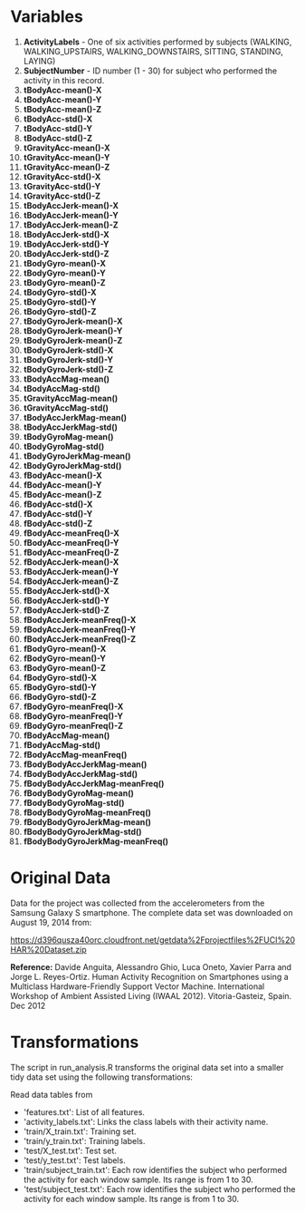 Variables
=========
1. **ActivityLabels** - One of six activities performed by subjects (WALKING, WALKING_UPSTAIRS, WALKING_DOWNSTAIRS, SITTING, STANDING, LAYING)
2. **SubjectNumber** - ID number (1 - 30) for subject who performed the activity in this record.
3. **tBodyAcc-mean()-X**  
4. **tBodyAcc-mean()-Y**  
5. **tBodyAcc-mean()-Z**  
6. **tBodyAcc-std()-X**  
7. **tBodyAcc-std()-Y**  
8. **tBodyAcc-std()-Z**  
9. **tGravityAcc-mean()-X**  
10. **tGravityAcc-mean()-Y**  
11. **tGravityAcc-mean()-Z**  
12. **tGravityAcc-std()-X**  
13. **tGravityAcc-std()-Y**  
14. **tGravityAcc-std()-Z**  
15. **tBodyAccJerk-mean()-X**  
16. **tBodyAccJerk-mean()-Y**  
17. **tBodyAccJerk-mean()-Z**  
18. **tBodyAccJerk-std()-X**  
19. **tBodyAccJerk-std()-Y**  
20. **tBodyAccJerk-std()-Z**  
21. **tBodyGyro-mean()-X**  
22. **tBodyGyro-mean()-Y**  
23. **tBodyGyro-mean()-Z**  
24. **tBodyGyro-std()-X**  
25. **tBodyGyro-std()-Y**  
26. **tBodyGyro-std()-Z**  
27. **tBodyGyroJerk-mean()-X**  
28. **tBodyGyroJerk-mean()-Y**   
29. **tBodyGyroJerk-mean()-Z**  
30. **tBodyGyroJerk-std()-X**  
31. **tBodyGyroJerk-std()-Y**  
32. **tBodyGyroJerk-std()-Z**  
33. **tBodyAccMag-mean()**  
34. **tBodyAccMag-std()**  
35. **tGravityAccMag-mean()**  
36. **tGravityAccMag-std()**  
37. **tBodyAccJerkMag-mean()**  
38. **tBodyAccJerkMag-std()**  
39. **tBodyGyroMag-mean()**  
40. **tBodyGyroMag-std()**  
41. **tBodyGyroJerkMag-mean()**  
42. **tBodyGyroJerkMag-std()**  
43. **fBodyAcc-mean()-X**  
44. **fBodyAcc-mean()-Y**  
45. **fBodyAcc-mean()-Z**  
46. **fBodyAcc-std()-X**  
47. **fBodyAcc-std()-Y**   
48. **fBodyAcc-std()-Z**  
49. **fBodyAcc-meanFreq()-X**  
50. **fBodyAcc-meanFreq()-Y**  
51. **fBodyAcc-meanFreq()-Z**  
52. **fBodyAccJerk-mean()-X**  
53. **fBodyAccJerk-mean()-Y**  
54. **fBodyAccJerk-mean()-Z**  
55. **fBodyAccJerk-std()-X**  
56. **fBodyAccJerk-std()-Y**  
57. **fBodyAccJerk-std()-Z**  
58. **fBodyAccJerk-meanFreq()-X**  
59. **fBodyAccJerk-meanFreq()-Y**  
60. **fBodyAccJerk-meanFreq()-Z**  
61. **fBodyGyro-mean()-X**  
63. **fBodyGyro-mean()-Y**  
64. **fBodyGyro-mean()-Z**  
65. **fBodyGyro-std()-X**  
66. **fBodyGyro-std()-Y**  
67. **fBodyGyro-std()-Z**  
68. **fBodyGyro-meanFreq()-X**  
69. **fBodyGyro-meanFreq()-Y**  
70. **fBodyGyro-meanFreq()-Z**  
71. **fBodyAccMag-mean()**  
72. **fBodyAccMag-std()**  
73. **fBodyAccMag-meanFreq()**  
74. **fBodyBodyAccJerkMag-mean()**  
75. **fBodyBodyAccJerkMag-std()**  
76. **fBodyBodyAccJerkMag-meanFreq()**  
77. **fBodyBodyGyroMag-mean()**  
78. **fBodyBodyGyroMag-std()**  
79. **fBodyBodyGyroMag-meanFreq()**  
80. **fBodyBodyGyroJerkMag-mean()**  
81. **fBodyBodyGyroJerkMag-std()**  
82. **fBodyBodyGyroJerkMag-meanFreq()**  

Original Data
=============
Data for the project was collected from the accelerometers from the Samsung Galaxy S smartphone. The complete data set was downloaded on August 19, 2014 from:

https://d396qusza40orc.cloudfront.net/getdata%2Fprojectfiles%2FUCI%20HAR%20Dataset.zip

**Reference:** Davide Anguita, Alessandro Ghio, Luca Oneto, Xavier Parra and Jorge L. Reyes-Ortiz. Human Activity Recognition on Smartphones using a Multiclass Hardware-Friendly Support Vector Machine. International Workshop of Ambient Assisted Living (IWAAL 2012). Vitoria-Gasteiz, Spain. Dec 2012

Transformations
===============
The script in run_analysis.R transforms the original data set into a smaller tidy data set using the following transformations:

Read data tables from

- 'features.txt': List of all features.
- 'activity_labels.txt': Links the class labels with their activity name.
- 'train/X_train.txt': Training set.
- 'train/y_train.txt': Training labels.
- 'test/X_test.txt': Test set.
- 'test/y_test.txt': Test labels.
- 'train/subject_train.txt': Each row identifies the subject who performed the activity for each window sample. Its range is from 1 to 30.
- 'test/subject_test.txt': Each row identifies the subject who performed the activity for each window sample. Its range is from 1 to 30.